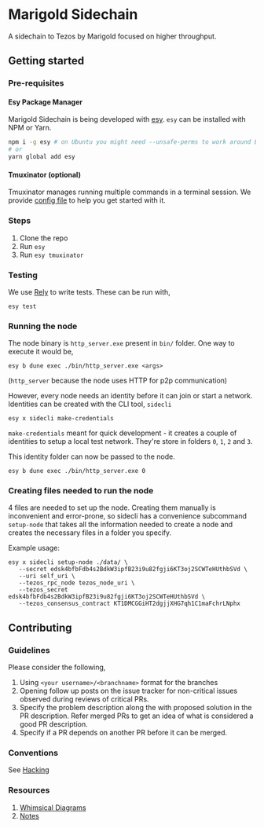 # Marigold Sidechain

A sidechain to Tezos by Marigold focused on higher throughput.

## Getting started

### Pre-requisites

#### Esy Package Manager

Marigold Sidechain is being developed with
[esy](https://esy.sh/). `esy` can be installed with NPM or Yarn.

```sh
npm i -g esy # on Ubuntu you might need --unsafe-perms to work around EACCES issues
# or
yarn global add esy
```

#### Tmuxinator (optional)

Tmuxinator manages running multiple commands in a terminal session. We
provide [config file](./.tmuxinator.yml) to help you get started with
it. 

### Steps

1. Clone the repo
2. Run `esy`
3. Run `esy tmuxinator`

### Testing

We use [Rely](https://reason-native.com/docs/rely/) to write
tests. These can be run with,

```
esy test
```

### Running the node

The node binary is `http_server.exe` present in `bin/` folder. One way
to execute it would be,

```
esy b dune exec ./bin/http_server.exe <args>
```

(`http_server` because the node uses HTTP for p2p communication)

However, every node needs an identity before it can join or start a
network. Identities can be created with the CLI tool, `sidecli`

```
esy x sidecli make-credentials
```

`make-credentials` meant for quick development - it creates a couple
of identities to setup a local test network. They're store in folders
`0`, `1`, `2` and `3`.

This identity folder can now be passed to the node.

```
esy b dune exec ./bin/http_server.exe 0
```

### Creating files needed to run the node

4 files are needed to set up the node. Creating them manually is inconvenient and error-prone, so sidecli has a convenience subcommand `setup-node` that takes all the information needed to create a node and creates the necessary files in a folder you specify.

Example usage:

```
esy x sidecli setup-node ./data/ \
   --secret edsk4bfbFdb4s2BdkW3ipfB23i9u82fgji6KT3oj2SCWTeHUthbSVd \
   --uri self_uri \
   --tezos_rpc_node tezos_node_uri \
   --tezos_secret edsk4bfbFdb4s2BdkW3ipfB23i9u82fgji6KT3oj2SCWTeHUthbSVd \
   --tezos_consensus_contract KT1DMCGGiHT2dgjjXHG7qh1C1maFchrLNphx
```


## Contributing

### Guidelines

Please consider the following,

1. Using `<your username>/<branchname>` format for the branches
2. Opening follow up posts on the issue tracker for non-critical
   issues observed during reviews of critical PRs.
3. Specify the problem description along the with proposed solution 
   in the PR description. Refer merged PRs to get an idea of what is 
   considered a good PR description.
4. Specify if a PR depends on another PR before it can be merged.
   
### Conventions

See [Hacking](./HACKING.md)

### Resources

1. [Whimsical Diagrams](https://whimsical.com/sidechain-Hn48PizK75qk4weaU1GuVA)
2. [Notes](./notes)
